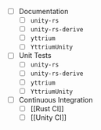  - [ ] Documentation
	 - [ ] `unity-rs`
	 - [ ] `unity-rs-derive`
	 - [ ] `yttrium`
	 - [ ] `YttriumUnity`
 - [ ] Unit Tests
	 - [ ] `unity-rs`
	 - [ ] `unity-rs-derive`
	 - [ ] `yttrium`
	 - [ ] `YttriumUnity`
 - [ ] Continuous Integration
	 - [ ] [[Rust CI]]
	 - [ ] [[Unity CI]]